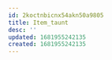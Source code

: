 ```yaml
---
id: 2koctnbicnx54akn50a9805
title: Item_taunt
desc: ''
updated: 1681955242135
created: 1681955242135
---
```

